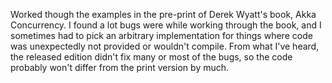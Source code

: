 Worked though the examples in the pre-print of Derek Wyatt's book, Akka Concurrency. I found a lot bugs were while working through the book, and I sometimes had to pick an arbitrary implementation for things where code was unexpectedly not provided or wouldn't compile. From what I've heard, the released edition didn't fix many or most of the bugs, so the code probably won't differ from the print version by much.
